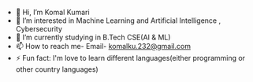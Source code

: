 - 👋 Hi, I’m Komal Kumari
- 👀 I’m interested in Machine Learning and Artificial Intelligence , Cybersecurity
- 🌱 I’m currently studying in B.Tech CSE(AI & ML)
- 📫 How to reach me- Email- komalku.232@gmail.com
- ⚡ Fun fact: I'm love to learn different languages(either programming or other country languages)

<!---
komalku15/komalku15 is a ✨ special ✨ repository because its `README.md` (this file) appears on your GitHub profile.
You can click the Preview link to take a look at your changes.
--->
